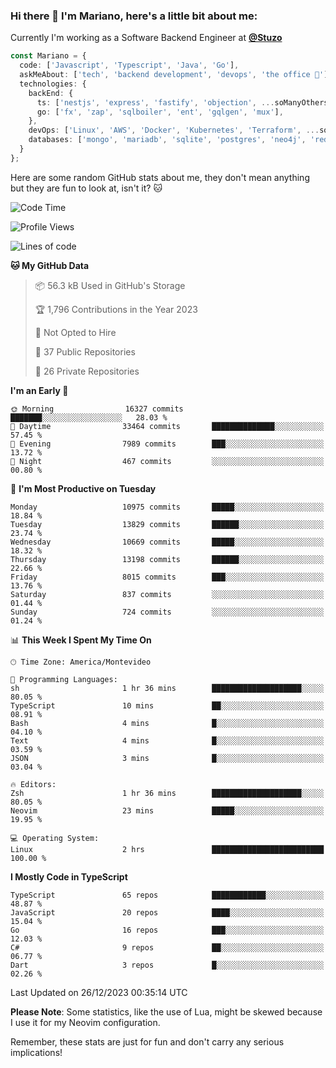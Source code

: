 ### Hi there 👋 I'm Mariano, here's a little bit about me:

Currently I'm working as a Software Backend Engineer at [**@Stuzo**](https://www.stuzo.com/)

```ts
const Mariano = {
  code: ['Javascript', 'Typescript', 'Java', 'Go'],
  askMeAbout: ['tech', 'backend development', 'devops', 'the office 💼'],
  technologies: {
    backEnd: {
      ts: ['nestjs', 'express', 'fastify', 'objection', ...soManyOthersFrameworks],
      go: ['fx', 'zap', 'sqlboiler', 'ent', 'gqlgen', 'mux'],
    },
    devOps: ['Linux', 'AWS', 'Docker', 'Kubernetes', 'Terraform', ...soManyOthersTools],
    databases: ['mongo', 'mariadb', 'sqlite', 'postgres', 'neo4j', 'redis', ...],
  }
};
```

Here are some random GitHub stats about me, they don't mean anything but they are fun to look at, isn't it? 🐱

<!--START_SECTION:waka-->
![Code Time](http://img.shields.io/badge/Code%20Time-1%2C453%20hrs%2038%20mins-blue)

![Profile Views](http://img.shields.io/badge/Profile%20Views-0-blue)

![Lines of code](https://img.shields.io/badge/From%20Hello%20World%20I%27ve%20Written-13.4%20million%20lines%20of%20code-blue)

**🐱 My GitHub Data** 

> 📦 56.3 kB Used in GitHub's Storage 
 > 
> 🏆 1,796 Contributions in the Year 2023
 > 
> 🚫 Not Opted to Hire
 > 
> 📜 37 Public Repositories 
 > 
> 🔑 26 Private Repositories 
 > 
**I'm an Early 🐤** 

```text
🌞 Morning                16327 commits       ███████░░░░░░░░░░░░░░░░░░   28.03 % 
🌆 Daytime                33464 commits       ██████████████░░░░░░░░░░░   57.45 % 
🌃 Evening                7989 commits        ███░░░░░░░░░░░░░░░░░░░░░░   13.72 % 
🌙 Night                  467 commits         ░░░░░░░░░░░░░░░░░░░░░░░░░   00.80 % 
```
📅 **I'm Most Productive on Tuesday** 

```text
Monday                   10975 commits       █████░░░░░░░░░░░░░░░░░░░░   18.84 % 
Tuesday                  13829 commits       ██████░░░░░░░░░░░░░░░░░░░   23.74 % 
Wednesday                10669 commits       █████░░░░░░░░░░░░░░░░░░░░   18.32 % 
Thursday                 13198 commits       ██████░░░░░░░░░░░░░░░░░░░   22.66 % 
Friday                   8015 commits        ███░░░░░░░░░░░░░░░░░░░░░░   13.76 % 
Saturday                 837 commits         ░░░░░░░░░░░░░░░░░░░░░░░░░   01.44 % 
Sunday                   724 commits         ░░░░░░░░░░░░░░░░░░░░░░░░░   01.24 % 
```


📊 **This Week I Spent My Time On** 

```text
🕑︎ Time Zone: America/Montevideo

💬 Programming Languages: 
sh                       1 hr 36 mins        ████████████████████░░░░░   80.05 % 
TypeScript               10 mins             ██░░░░░░░░░░░░░░░░░░░░░░░   08.91 % 
Bash                     4 mins              █░░░░░░░░░░░░░░░░░░░░░░░░   04.10 % 
Text                     4 mins              █░░░░░░░░░░░░░░░░░░░░░░░░   03.59 % 
JSON                     3 mins              █░░░░░░░░░░░░░░░░░░░░░░░░   03.04 % 

🔥 Editors: 
Zsh                      1 hr 36 mins        ████████████████████░░░░░   80.05 % 
Neovim                   23 mins             █████░░░░░░░░░░░░░░░░░░░░   19.95 % 

💻 Operating System: 
Linux                    2 hrs               █████████████████████████   100.00 % 
```

**I Mostly Code in TypeScript** 

```text
TypeScript               65 repos            ████████████░░░░░░░░░░░░░   48.87 % 
JavaScript               20 repos            ████░░░░░░░░░░░░░░░░░░░░░   15.04 % 
Go                       16 repos            ███░░░░░░░░░░░░░░░░░░░░░░   12.03 % 
C#                       9 repos             ██░░░░░░░░░░░░░░░░░░░░░░░   06.77 % 
Dart                     3 repos             █░░░░░░░░░░░░░░░░░░░░░░░░   02.26 % 
```




 Last Updated on 26/12/2023 00:35:14 UTC
<!--END_SECTION:waka-->

**Please Note**: Some statistics, like the use of Lua, might be skewed because I use it for my Neovim configuration.

Remember, these stats are just for fun and don't carry any serious implications!
